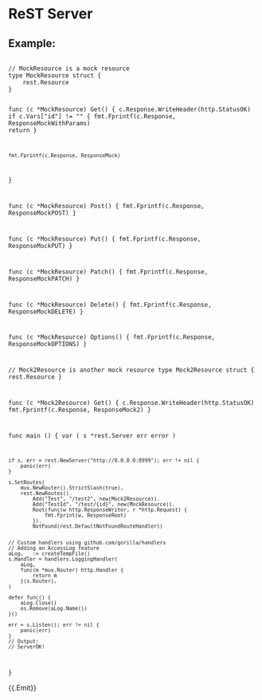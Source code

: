 # ReST Server

## Example:
<code>
// MockResource is a mock resource
type MockResource struct {
	rest.Resource
}

func (c *MockResource) Get() {
	c.Response.WriteHeader(http.StatusOK)
	if c.Vars["id"] != "" {
		fmt.Fprintf(c.Response, ResponseMockWithParams)
		return
	}

	fmt.Fprintf(c.Response, ResponseMock)
}

func (c *MockResource) Post() {
	fmt.Fprintf(c.Response, ResponseMockPOST)
}

func (c *MockResource) Put() {
	fmt.Fprintf(c.Response, ResponseMockPUT)
}

func (c *MockResource) Patch() {
	fmt.Fprintf(c.Response, ResponseMockPATCH)
}

func (c *MockResource) Delete() {
	fmt.Fprintf(c.Response, ResponseMockDELETE)
}

func (c *MockResource) Options() {
	fmt.Fprintf(c.Response, ResponseMockOPTIONS)
}

// Mock2Resource is another mock resource
type Mock2Resource struct {
	rest.Resource
}

func (c *Mock2Resource) Get() {
	c.Response.WriteHeader(http.StatusOK)
	fmt.Fprintf(c.Response, ResponseMock2)
}

func main () {
    var (
        s           *rest.Server
        err         error
    )

    if s, err = rest.NewServer("http://0.0.0.0:8999"); err != nil {
        panic(err)
    }

    s.SetRoutes(
        mux.NewRouter().StrictSlash(true),
        rest.NewRoutes().
            Add("Test", "/test2", new(Mock2Resource)).
            Add("TestId", "/test/{id}", new(MockResource)).
            Root(func(w http.ResponseWriter, r *http.Request) {
                fmt.Fprint(w, ResponseRoot)
            }).
            NotFound(rest.DefaultNotFoundRouteHandler))


    // Custom handlers using github.com/gorilla/handlers
    // Adding an AccessLog feature
    aLog, _ := createTempFile()
    s.Handler = handlers.LoggingHandler(
        aLog,
        func(m *mux.Router) http.Handler {
            return m
        }(s.Router),
    )

    defer func() {
        aLog.Close()
        os.Remove(aLog.Name())
    }()

    err = s.Listen(); err != nil {
        panic(err)
    }
    // Output:
    // ServerOK!
}
</code>

{{.Emit}}
